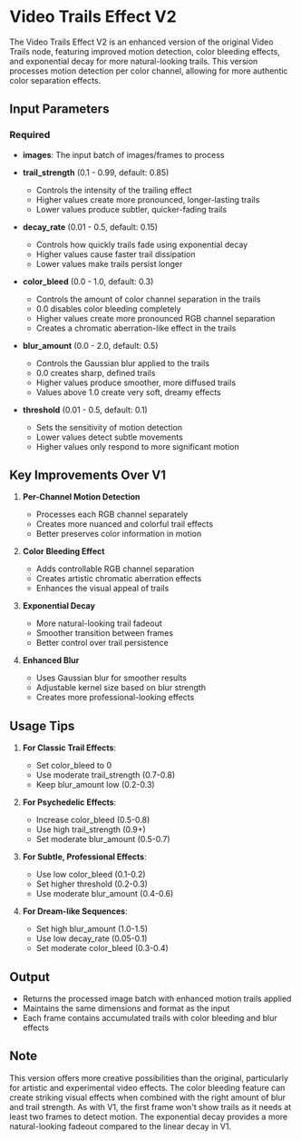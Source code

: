 # Video Trails Effect V2

The Video Trails Effect V2 is an enhanced version of the original Video Trails node, featuring improved motion detection, color bleeding effects, and exponential decay for more natural-looking trails. This version processes motion detection per color channel, allowing for more authentic color separation effects.

## Input Parameters

### Required

- **images**: The input batch of images/frames to process

- **trail_strength** (0.1 - 0.99, default: 0.85)
  - Controls the intensity of the trailing effect
  - Higher values create more pronounced, longer-lasting trails
  - Lower values produce subtler, quicker-fading trails

- **decay_rate** (0.01 - 0.5, default: 0.15)
  - Controls how quickly trails fade using exponential decay
  - Higher values cause faster trail dissipation
  - Lower values make trails persist longer

- **color_bleed** (0.0 - 1.0, default: 0.3)
  - Controls the amount of color channel separation in the trails
  - 0.0 disables color bleeding completely
  - Higher values create more pronounced RGB channel separation
  - Creates a chromatic aberration-like effect in the trails

- **blur_amount** (0.0 - 2.0, default: 0.5)
  - Controls the Gaussian blur applied to the trails
  - 0.0 creates sharp, defined trails
  - Higher values produce smoother, more diffused trails
  - Values above 1.0 create very soft, dreamy effects

- **threshold** (0.01 - 0.5, default: 0.1)
  - Sets the sensitivity of motion detection
  - Lower values detect subtle movements
  - Higher values only respond to more significant motion

## Key Improvements Over V1

1. **Per-Channel Motion Detection**
   - Processes each RGB channel separately
   - Creates more nuanced and colorful trail effects
   - Better preserves color information in motion

2. **Color Bleeding Effect**
   - Adds controllable RGB channel separation
   - Creates artistic chromatic aberration effects
   - Enhances the visual appeal of trails

3. **Exponential Decay**
   - More natural-looking trail fadeout
   - Smoother transition between frames
   - Better control over trail persistence

4. **Enhanced Blur**
   - Uses Gaussian blur for smoother results
   - Adjustable kernel size based on blur strength
   - Creates more professional-looking effects

## Usage Tips

1. **For Classic Trail Effects**:
   - Set color_bleed to 0
   - Use moderate trail_strength (0.7-0.8)
   - Keep blur_amount low (0.2-0.3)

2. **For Psychedelic Effects**:
   - Increase color_bleed (0.5-0.8)
   - Use high trail_strength (0.9+)
   - Set moderate blur_amount (0.5-0.7)

3. **For Subtle, Professional Effects**:
   - Use low color_bleed (0.1-0.2)
   - Set higher threshold (0.2-0.3)
   - Use moderate blur_amount (0.4-0.6)

4. **For Dream-like Sequences**:
   - Set high blur_amount (1.0-1.5)
   - Use low decay_rate (0.05-0.1)
   - Set moderate color_bleed (0.3-0.4)

## Output

- Returns the processed image batch with enhanced motion trails applied
- Maintains the same dimensions and format as the input
- Each frame contains accumulated trails with color bleeding and blur effects

## Note

This version offers more creative possibilities than the original, particularly for artistic and experimental video effects. The color bleeding feature can create striking visual effects when combined with the right amount of blur and trail strength. As with V1, the first frame won't show trails as it needs at least two frames to detect motion. The exponential decay provides a more natural-looking fadeout compared to the linear decay in V1.
